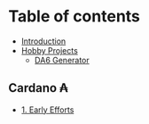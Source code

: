 # Table of contents

* [Introduction](README.md)
* [Hobby Projects](hobby-projects/README.md)
  * [DA6 Generator](hobby-projects/da6-generator.md)

## Cardano ₳

* [1. Early Efforts](cardano-ara/1.-early-efforts.md)
